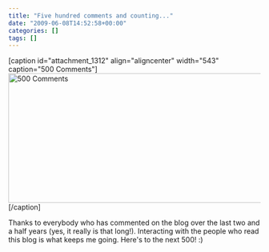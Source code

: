 ```yaml
---
title: "Five hundred comments and counting..."
date: "2009-06-08T14:52:58+00:00"
categories: []
tags: []
---
```


[caption id="attachment_1312" align="aligncenter" width="543" caption="500 Comments"]<img class="size-full wp-image-1312" title="500 Comments" src="http://techteapot.com/wp-content/uploads/2009/06/500-comments.png" alt="500 Comments" width="543" height="259" />[/caption]

Thanks to everybody who has commented on the blog over the last two and a half years (yes, it really is that long!). Interacting with the people who read this blog is what keeps me going. Here's to the next 500! :)
